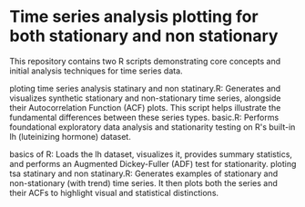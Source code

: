 # Time series analysis plotting for both stationary and non stationary

This repository contains two R scripts demonstrating core concepts and initial analysis techniques for time series data.

ploting time series analysis statinary and non statinary.R: Generates and visualizes synthetic stationary and non-stationary time series, alongside their Autocorrelation Function (ACF) plots. This script helps illustrate the fundamental differences between these series types.
basic.R: Performs foundational exploratory data analysis and stationarity testing on R's built-in lh (luteinizing hormone) dataset.

basics of R: Loads the lh dataset, visualizes it, provides summary statistics, and performs an Augmented Dickey-Fuller (ADF) test for stationarity.
ploting tsa statinary and non statinary.R: Generates examples of stationary and non-stationary (with trend) time series. It then plots both the series and their ACFs to highlight visual and statistical distinctions.
